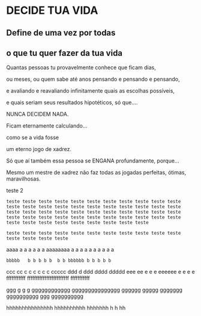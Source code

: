 # DECIDE TUA VIDA

## Define de uma vez por todas
## o que tu quer fazer da tua vida

Quantas pessoas tu provavelmente conhece que ficam dias, 

ou meses, ou quem sabe até anos pensando e pensando e pensando,

e avaliando e reavaliando infinitamente quais as escolhas possíveis,

e quais seriam seus resultados hipotéticos, só que....

NUNCA DECIDEM NADA.

Ficam eternamente calculando...

como se a vida fosse

um eterno jogo de xadrez. 

Só que aí também essa pessoa
se ENGANA profundamente, porque...

Mesmo um mestre de xadrez não faz todas as jogadas perfeitas,
ótimas, maravilhosas.



teste 2

    teste teste teste teste teste teste teste teste teste teste teste teste teste teste teste teste teste teste teste teste teste teste teste teste teste teste teste teste teste teste teste teste teste teste teste teste teste teste teste teste teste teste teste teste teste teste teste teste teste teste teste teste teste 

    teste teste teste teste teste teste teste teste teste teste teste teste teste teste teste 


aaaa a a a a a a aaaaaaaa  a a a a a  a a a a a

``bbbbb   b b b b b  b b bbbbbb b b b b b``

ccc cc c c c c c c ccccc
ddd d ddd dddd ddddd
eee ee e e e eeeeee e e e e 
fffffffffff ffffffffffffffffffffffff fffffffffff

ggg g g g gggggggggggg ggggggggggggggg gggggg ggggg ggggggg gggggggggg ggg  gggggggggg 

hhhhhhhhhhhhhhh hhhhhhhhhh hhhhhhh h h hh
